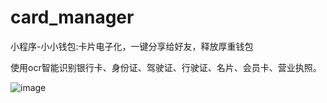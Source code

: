 # card_manager
小程序-小小钱包:卡片电子化，一键分享给好友，释放厚重钱包

使用ocr智能识别银行卡、身份证、驾驶证、行驶证、名片、会员卡、营业执照。


![image](https://github.com/pengweiqiang/card_manager/blob/master/images/code.jpg)

